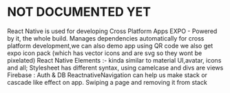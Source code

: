 # NOT DOCUMENTED YET

React Native is used for developing Cross Platform Apps
EXPO - Powered by it, the whole build. Manages dependencies automatically for cross platform development,we can also demo app using QR code
we also get expo icon pack (which has vector icons and are svg so they wont be pixelated)
React Native Elements :- kinda similar to material UI,avatar, icons and all;
Stylesheet has different syntax, using camelcase and divs are views
Firebase : Auth & DB
ReactnativeNavigation can help us make stack or cascade like effect on app. Swiping a page and removing it from stack